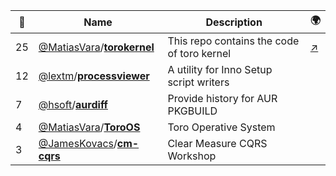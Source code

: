 |:star2: | Name | Description | 🌍|
|---|---|---|---|
|25|[@MatiasVara](https://github.com/MatiasVara)/[**torokernel**](https://github.com/MatiasVara/torokernel)|This repo contains the code of toro kernel|[:arrow_upper_right:](http://torokernel.io)|
|12|[@lextm](https://github.com/lextm)/[**processviewer**](https://github.com/lextm/processviewer)|A utility for Inno Setup script writers||
|7|[@hsoft](https://github.com/hsoft)/[**aurdiff**](https://github.com/hsoft/aurdiff)|Provide history for AUR PKGBUILD||
|4|[@MatiasVara](https://github.com/MatiasVara)/[**ToroOS**](https://github.com/MatiasVara/ToroOS)|Toro Operative System||
|3|[@JamesKovacs](https://github.com/JamesKovacs)/[**cm-cqrs**](https://github.com/JamesKovacs/cm-cqrs)|Clear Measure CQRS Workshop||


